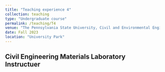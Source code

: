 ```yaml
---
title: "Teaching experience 4"
collection: teaching
type: "Undergraduate course"
permalink: /teaching/T4
venue: "The Pennsylvania State University, Civil and Environmental Engineering"
date: Fall 2023
location: "University Park"
---
```

Civil Engineering Materials Laboratory
Instructuer
----
